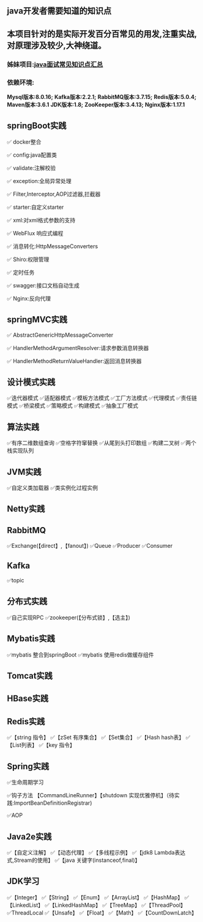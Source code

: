 ## java开发者需要知道的知识点
## 本项目针对的是实际开发百分百常见的用发,注重实战,对原理涉及较少,大神绕道。

### 姊妹项目:[java面试常见知识点汇总](http://nivelle.me/javaInterview/)

### 依赖环境:


**Mysql版本:8.0.16;**
**Kafka版本:2.2.1;** 
**RabbitMQ版本:3.7.15;** 
**Redis版本:5.0.4;** 
**Maven版本:3.6.1** 
**JDK版本:1.8;**
**ZooKeeper版本:3.4.13;**
**Nginx版本:1.17.1**



## springBoot实践

✅ docker整合

✅ config:java配置类

✅ validate:注解校验

✅ exception:全局异常处理

✅ Filter,Interceptor,AOP过滤器,拦截器

✅ starter:自定义starter

✅ xml:对xml格式参数的支持

✅ WebFlux 响应式编程

✅ 消息转化:HttpMessageConverters

✅ Shiro:权限管理

✅ 定时任务 

✅ swagger:接口文档自动生成

✅ Nginx:反向代理


## springMVC实践

✅ AbstractGenericHttpMessageConverter 

✅ HandlerMethodArgumentResolver:请求参数消息转换器

✅ HandlerMethodReturnValueHandler:返回消息转换器

## 设计模式实践

✅迭代器模式 ✅适配器模式 ✅模板方法模式 ✅工厂方法模式 ✅代理模式 ✅责任链模式 ✅桥梁模式 ✅策略模式 ✅构建模式 ✅抽象工厂模式


## 算法实践

✅有序二维数组查询 ✅空格字符窜替换 ✅从尾到头打印数组 ✅构建二叉树 ✅两个栈实现队列

## JVM实践

✅自定义类加载器 ✅类实例化过程实例

## Netty实践

## RabbitMQ

✅Exchange(【direct】,【fanout】) ✅Queue ✅Producer ✅Consumer

## Kafka

✅topic

## 分布式实践

✅自己实现RPC ✅zookeeper(【分布式锁】,【选主】)

## Mybatis实践

✅mybatis 整合到springBoot ✅mybatis 使用redis做缓存组件

## Tomcat实践

## HBase实践

## Redis实践

✅【string 指令】 ✅【zSet 有序集合】 ✅【Set集合】 ✅【Hash hash表】 ✅【List列表】 ✅【key 指令】

## Spring实践

✅生命周期学习

✅钩子方法 【CommandLineRunner】【shutdown 实现优雅停机】（待实践:ImportBeanDefinitionRegistrar)

✅AOP

## Java2e实践

✅【自定义注解】 ✅【动态代理】 ✅【多线程示例】 ✅【jdk8 Lambda表达式,Stream的使用】 ✅【java 关键字(instanceof,final)】

## JDK学习

✅【Integer】 ✅【String】 ✅【Enum】 ✅【ArrayList】 ✅【HashMap】 ✅【LinkedList】 ✅【LinkedHashMap】 ✅【TreeMap】 ✅【ThreadPool】 ✅ThreadLocal ✅【Unsafe】 ✅【Float】 ✅【Math】
✅【CountDownLatch】

